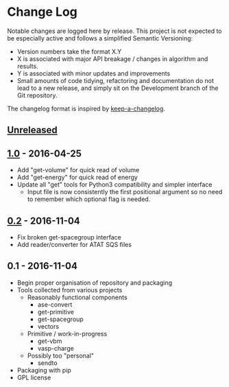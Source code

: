 # Change Log

Notable changes are logged here by release. This project is not
expected to be especially active and follows a simplified Semantic Versioning:

- Version numbers take the format X.Y
- X is associated with major API breakage / changes in algorithm and results.
- Y is associated with minor updates and improvements
- Small amounts of code tidying, refactoring and documentation do not
  lead to a new release, and simply sit on the Development branch of
  the Git repository.

The changelog format is inspired by [keep-a-changelog](https://github.com/olivierlacan/keep-a-changelog).

## [Unreleased]

## [1.0] - 2016-04-25

- Add "get-volume" for quick read of volume
- Add "get-energy" for quick read of energy
- Update all "get" tools for Python3 compatibility and simpler interface
  - Input file is now consistently the first positional argument so no
    need to remember which optional flag is needed.

## [0.2] - 2016-11-04

- Fix broken get-spacegroup interface
- Add reader/converter for ATAT SQS files

## 0.1 - 2016-11-04

- Begin proper organisation of repository and packaging
- Tools collected from various projects
  - Reasonably functional components
    - ase-convert
    - get-primitive
    - get-spacegroup
    - vectors
  - Primitive / work-in-progress
    - get-vbm
    - vasp-charge
  - Possibly too "personal"
    - sendto
- Packaging with pip
- GPL license

[Unreleased]: https://github.com/ajjackson/mctools/compare/v1.0...HEAD
[1.0]: https://github.com/ajjackson/mctools/compare/v0.2...v1.0
[0.2]: https://github.com/ajjackson/mctools/compare/v0.1...v0.2


